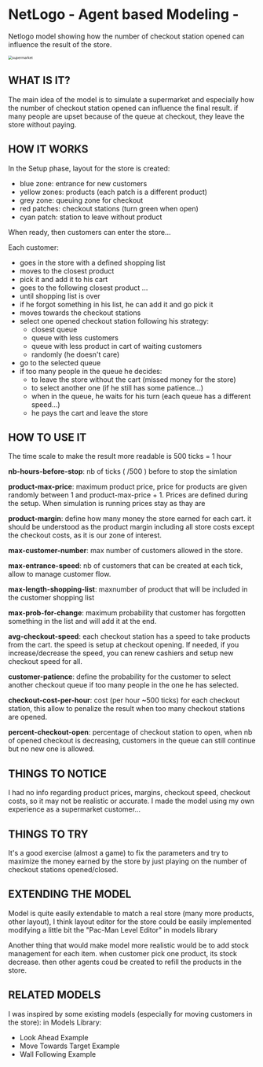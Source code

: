 # NetLogo - Agent based Modeling - 

Netlogo model showing how the number of checkout station opened can influence the result of the store.

<img src="supermarket.gif" alt="supermarket" style="zoom:50%;" />

## WHAT IS IT?

The main idea of the model is to simulate a supermarket
and especially how the number of checkout station opened can influence the final result.
if many people are upset because of the queue at checkout, they leave the store without paying. 

## HOW IT WORKS

In the Setup phase, layout for the store is created:

- blue zone: entrance for new customers
- yellow zones: products (each patch is a different product)
- grey zone: queuing zone for checkout
- red patches: checkout stations (turn green when open)
- cyan patch: station to leave without product

When ready, then customers can enter the store...

Each customer:

- goes in the store with a defined shopping list	
- moves to the closest product
- pick it and add it to his cart
- goes to the following closest product
   ...
- until shopping list is over
- if he forgot something in his list, he can add it and go pick it
- moves towards the checkout stations
- select one opened checkout station following his strategy:
  - closest queue
  - queue with less customers
  - queue with less product in cart of waiting customers
  - randomly (he doesn't care)
- go to the selected queue
- if too many people in the queue he decides:
  - to leave the store without the cart (missed money for the store)
  - to select another one (if he still has some patience...)
  - when in the queue, he waits for his turn (each queue has a different speed...)
  - he pays the cart and leave the store

## HOW TO USE IT

The time scale to make the result more readable is 500 ticks = 1 hour

**nb-hours-before-stop**: nb of ticks ( /500 ) before to stop the simlation

**product-max-price**: maximum product price, price for products are given randomly between 1 and product-max-price + 1. Prices are defined during the setup. When simulation is running prices stay as thay are

**product-margin**: define how many money the store earned for each cart. it should be understood as the product margin including all store costs except the checkout costs, as it is our zone of interest.

**max-customer-number**: max number of customers allowed in the store.

**max-entrance-speed**: nb of customers that can be created at each tick, allow to manage customer flow. 

**max-length-shopping-list**: maxnumber of product that will be included in the customer shopping list

**max-prob-for-change**: maximum probability that customer has forgotten something in the list and will add it at the end.

**avg-checkout-speed**: each checkout station has a speed to take products from the cart. the speed is setup at checkout opening. If needed, if you increase/decrease the speed, you can renew cashiers and setup new checkout speed for all.

**customer-patience**: define the probability for the customer to select another checkout queue if too many people in the one he has selected. 

**checkout-cost-per-hour**: cost (per hour ~500 ticks) for each checkout station, this allow to penalize the result when too many checkout stations are opened.

**percent-checkout-open**: percentage of checkout station to open, when nb of opened checkout is decreasing, customers in the queue can still continue but no new one is allowed.

## THINGS TO NOTICE

I had no info regarding product prices, margins, checkout speed, checkout costs, so it may not be realistic or accurate. 
I made the model using my own experience as a supermarket customer... 

## THINGS TO TRY

It's a good exercise (almost a game) to fix the parameters and try to maximize the money earned by the store by just playing on the number of checkout stations opened/closed.

## EXTENDING THE MODEL

Model is quite easily extendable to match a real store (many more products, other layout), I think layout editor for the store could be easily implemented modifying a little bit the "Pac-Man Level Editor" in models library

Another thing that would make model more realistic would be to add stock management for each item. when customer pick one product, its stock decrease. then other agents coud be created to refill the products in the store.

## RELATED MODELS

I was inspired by some existing models (especially for moving customers in the store):
in Models Library:

- Look Ahead Example
- Move Towards Target Example
- Wall Following Example









